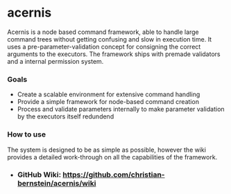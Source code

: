 # acernis

Acernis is a node based command framework, able to handle large command trees without getting confusing and slow in execution time. 
It uses a pre-parameter-validation concept for consigning the correct arguments to the executors. The framework ships with premade validators and a internal permission system.

### Goals
  * Create a scalable environment for extensive command handling 
  * Provide a simple framework for node-based command creation
  * Process and validate parameters internally to make parameter validation by the executors itself redundend
  
### How to use
The system is designed to be as simple as possible, however the wiki provides a detailed work-through on all the capabilities of the framework.
  * ### GitHub Wiki: https://github.com/christian-bernstein/acernis/wiki
